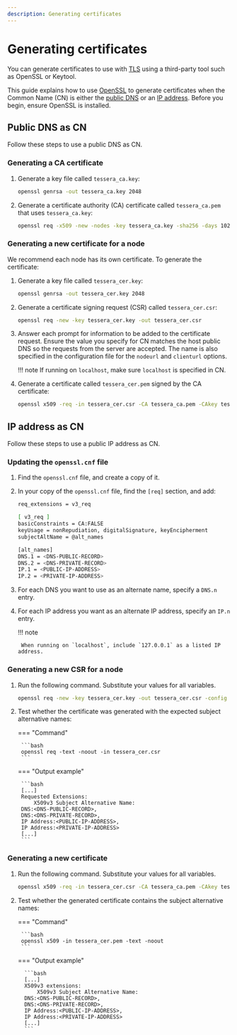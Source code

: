 ```yaml
---
description: Generating certificates
---
```


# Generating certificates

You can generate certificates to use with [TLS](Configure/TLS.md) using a third-party tool such as OpenSSL or
Keytool.

This guide explains how to use [OpenSSL](https://www.openssl.org/source/) to generate certificates
when the Common Name (CN) is either the [public DNS](#public-dns-as-cn) or an [IP address](#ip-address-as-cn).
Before you begin, ensure OpenSSL is installed.

## Public DNS as CN

Follow these steps to use a public DNS as CN.

### Generating a CA certificate

1. Generate a key file called `tessera_ca.key`:

    ```bash
    openssl genrsa -out tessera_ca.key 2048
    ```

2. Generate a certificate authority (CA) certificate called `tessera_ca.pem` that uses `tessera_ca.key`:

    ```bash
    openssl req -x509 -new -nodes -key tessera_ca.key -sha256 -days 1024 -out tessera_ca.pem
    ```

### Generating a new certificate for a node

We recommend each node has its own certificate. To generate the certificate:

1. Generate a key file called `tessera_cer.key`:

    ```bash
    openssl genrsa -out tessera_cer.key 2048
    ```

2. Generate a certificate signing request (CSR) called `tessera_cer.csr`:

    ```bash
    openssl req -new -key tessera_cer.key -out tessera_cer.csr
    ```

3. Answer each prompt for information to be added to the certificate request.
   Ensure the value you specify for CN matches the host public DNS so the requests from the server are accepted.
   The name is also specified in the configuration file for the `nodeurl` and `clienturl` options.

    !!! note
        If running on `localhost`, make sure `localhost` is specified in CN.

4. Generate a certificate called `tessera_cer.pem` signed by the CA certificate:

    ```bash
    openssl x509 -req -in tessera_cer.csr -CA tessera_ca.pem -CAkey tessera_ca.key -CAcreateserial -out tessera_cer.pem -days 500 -sha256
    ```

## IP address as CN

Follow these steps to use a public IP address as CN.

### Updating the `openssl.cnf` file

1. Find the `openssl.cnf` file, and create a copy of it.

2. In your copy of the `openssl.cnf` file, find the `[req]` section, and add:

    ```bash
    req_extensions = v3_req

    [ v3_req ]
    basicConstraints = CA:FALSE
    keyUsage = nonRepudiation, digitalSignature, keyEncipherment
    subjectAltName = @alt_names

    [alt_names]
    DNS.1 = <DNS-PUBLIC-RECORD>
    DNS.2 = <DNS-PRIVATE-RECORD>
    IP.1 = <PUBLIC-IP-ADDRESS>
    IP.2 = <PRIVATE-IP-ADDRESS>
    ```

3. For each DNS you want to use as an alternate name, specify a `DNS.n` entry.

4. For each IP address you want as an alternate IP address, specify an `IP.n` entry.

    !!! note

        When running on `localhost`, include `127.0.0.1` as a listed IP address.

### Generating a new CSR for a node

1. Run the following command. Substitute your values for all variables.

    ```bash
    openssl req -new -key tessera_cer.key -out tessera_cer.csr -config <PATH-TO>/openssl.cnf
    ```

2. Test whether the certificate was generated with the expected subject alternative names:

    === "Command"
    
        ```bash
        openssl req -text -noout -in tessera_cer.csr
        ```

    === "Output example"

        ```bash
        [...]
        Requested Extensions:
            X509v3 Subject Alternative Name:
        DNS:<DNS-PUBLIC-RECORD>,
        DNS:<DNS-PRIVATE-RECORD>,
        IP Address:<PUBLIC-IP-ADDRESS>,
        IP Address:<PRIVATE-IP-ADDRESS>
        [...]
        ```

### Generating a new certificate

1. Run the following command. Substitute your values for all variables.

    ```bash
    openssl x509 -req -in tessera_cer.csr -CA tessera_ca.pem -CAkey tessera_ca.key -CAcreateserial -out tessera_cer.pem -days 500 -sha256 -extfile <PATH-TO>/openssl.cnf -extensions v3_req
    ```

2. Test whether the generated certificate contains the subject alternative names:

    === "Command"
    
        ```bash
        openssl x509 -in tessera_cer.pem -text -noout
        ```

    === "Output example"

         ```bash
         [...]
         X509v3 extensions:
             X509v3 Subject Alternative Name:
         DNS:<DNS-PUBLIC-RECORD>,
         DNS:<DNS-PRIVATE-RECORD>,
         IP Address:<PUBLIC-IP-ADDRESS>,
         IP Address:<PRIVATE-IP-ADDRESS>
         [...]
         ```
